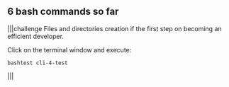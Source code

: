 ## 6 bash commands so far

|||challenge
Files and directories creation if the first step on becoming an efficient developer. 

Click on the terminal window and execute:

```
bashtest cli-4-test
```

|||